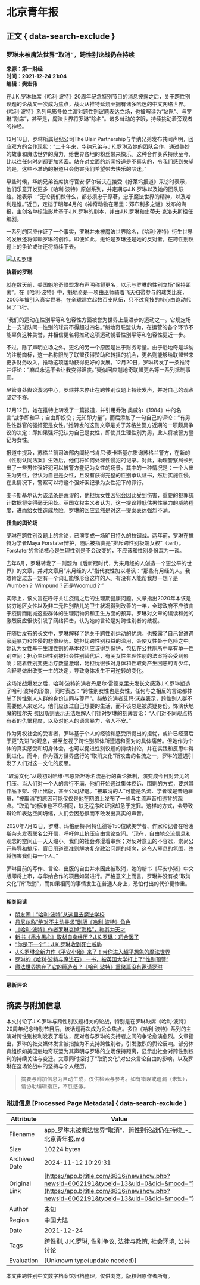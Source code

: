 # 北京青年报

## 正文 { data-search-exclude }


### 罗琳未被魔法世界“取消”，跨性别论战仍在持续

**来源：第一财经**  
**时间：2021-12-24 21:04**  
**编辑：樊宏伟**  

在J.K.罗琳缺席《哈利·波特》20周年纪念特别节目的消息披露之后，关于跨性别议题的论战又一次成为焦点，战火从推特延烧至拥有诸多哈迷的中文网络世界。《哈利·波特》系列电影多位主演对跨性别议题表达立场，也被解读为“站队”、与罗琳“割席”，甚至是，魔法世界将罗琳“除名”。诸多耸动的字眼，持续挑动着旁观者的神经。

12月18日，罗琳所属经纪公司The Blair Partnership与华纳兄弟发布共同声明，回应双方的合作现状：“二十年来，华纳兄弟与J.K.罗琳及她的团队合作，通过美妙的故事和魔法世界的魔力，给世界各地的粉丝带来快乐。这种合作关系持续至今，比以往任何时刻都更加紧密。站在对立面的新闻报道是不真实的，令我们感到失望的是，这些不准确的报道只会伤害我们希望带去快乐的哈迷。”

早些时候，华纳兄弟首席执行官安·萨尔诺夫在接受《好莱坞报道》采访时表示，他们乐意开发更多《哈利·波特》原创系列，并定期与J.K.罗琳以及她的团队联络。她表示：“无论我们做什么，都必须忠于原著，忠于魔法世界的精神，以及哈利是谁。”近日，定档于明年4月的《神奇动物在哪里：邓布利多之谜》发布的海报，主创名单标注影片基于J.K.罗琳的剧本，并由J.K.罗琳和史蒂夫·克洛夫斯担任编剧。

一系列的回应作证了一个事实，罗琳并未被魔法世界除名，《哈利·波特》衍生世界的发展还将仰赖罗琳的创作。即便如此，无论是罗琳还是她的反对者，在跨性别议题上的争论或许还将持续下去。

[![J.K.罗琳](https://img.bjtitle.com/business/upload/image/2021/12/24/1640340835692156.jpg)](https://img.bjtitle.com/business/upload/image/2021/12/24/1640340835692156.jpg)

**执着的罗琳**

就在数天前，美国魁地奇联盟发布声明称将更名，以示与罗琳的性别立场“保持距离”。在《哈利·波特》中，魁地奇是一项由巫师骑着飞天扫帚参与的球类比赛，2005年被引入真实世界，在全球建立起数百支队伍，只不过竞技的核心由跑动代替了飞行。

“我们的运动在性别平等和包容性方面被誉为世界上最进步的运动之一。它规定场上一支球队同一性别的球员不得超过四名。”魁地奇联盟认为，在运营的各个环节不能辜负这种美誉，并相信更名将推动这项运动朝着性别平等和包容性更近一步。

不过，除了声明立场之外，更名的另一个原因是出于财务考量。由于魁地奇是华纳的注册商标，这一名称限制了联盟获得赞助和转播的机会，更名则能够给联盟带来更多财务收入，推动这项运动获得更好的发展。12月20日，罗琳转发了一条推特并评论：“麻瓜永远不会让我变得沮丧。”疑似回应魁地奇联盟更名等一系列抵制事宜。

尽管身处舆论漩涡中心，罗琳并未停止在跨性别议题上持续发声，并对自己的观点坚定不移。

12月12日，她在推特上转发了一篇报道，并引用乔治·奥威尔《1984》中的名言“战争即和平；自由即奴役；无知即力量”，而后添加了一句自己的评论：“有男性性器官的强奸犯是女性。”她转发的这则文章是关于苏格兰警方近期的一项颇具争议的决定：即如果强奸犯认为自己是女性，即使其生理性别为男，此人将被警方登记为女性。

报道中提及，苏格兰前司法部内阁秘书肯尼·麦卡斯基尔质询苏格兰警方，在新的《性别认同法案》生效后，他们将如何处理性侵犯的记录。对此，助理警察局长列出了一些男性强奸犯可以被警方登记为女性的场景。其中的一种情况是：一个人出生为男性，但认为自己是女性，且没有获得完整的性别承认证书，然后实施性侵。在此情况下，警察可以将这个强奸案记录为女性犯下的罪行。

麦卡斯基尔认为该法条是荒谬的，他担忧女性囚犯会因此受到伤害，重要的犯罪统计数据将变得毫无用处。英国女权主义者认为，这一提议将低估男性暴力的威胁程度，进而给女性造成危险。罗琳的回应显然是对这一提案表达强烈不满。

**扭曲的舆论场**

罗琳在跨性别议题上的言论，已演变成一场旷日持久的拉锯战。两年前，罗琳在推特为学者Maya Forstater辩护，随后被指责是“排斥跨性别极端女权”（terf）。Forstater的言论核心是生理性别是不会改变的，不应该和性别身份混为一谈。

去年6月，罗琳转发了一则题为《后新冠时代，为来月经的人创造一个更公平的世界》的文章，并对文章用“来月经的人”指代女性加以嘲讽：“那些有月经的人。我敢肯定过去一定有一个词汇能够形容这样的人。有没有人能帮我想一想？是Wumben？ Wimpund？还是Woomud？”

实际上，该文旨在呼吁关注疫情之后的生理期健康问题。文章指出2020年本该是贫穷地区女性以及非二元性别酷儿的卫生状况得到改善的一年，全球政府不应该由于疫情而削减这些群体的生理期物资和卫生方面的预算。罗琳对文章的误读和她的激烈反应很快引发了网络抨击，认为她的言论是对跨性别者的歧视。

在随后发布的长文中，罗琳解释了她关于跨性别运动的忧虑，也披露了自己曾遭遇家庭暴力和性侵的悲惨经历。她担忧跨性别权益的滥用，会使女性处于危险之中。她认为女性基于生理性别的基本权利应该得到保护，包括在公共厕所中享有单一性别空间；担心生理性别被社会性别替代后，有关女性生理性别的法案将会受到影响；随着性别变更治疗数量激增，她担忧很多对身体和性取向产生困惑的青少年，会轻易做出改变一生的决定，导致身体发生不可逆转的变化。

这场论战爆发之后，哈利·波特饰演者丹尼尔·雷德克里夫发长文感激J.K.罗琳塑造了哈利·波特的形象，同时表态：“跨性别女性也是女性，任何与之相反的言论都抹杀了跨性别人人群的身份认同与尊严”。赫敏饰演者艾玛·沃森表示，跨性别人群不需要他人来定义，他们应该过自己想要的生活，而不该总是被质疑身份。饰演伏地魔的拉尔夫·费因斯则表示无法理解人们针对罗琳的刻薄言论：“人们对不同观点持有者的仇恨程度，以及对他人的语言暴力，令人不安。”

作为男权社会的受害者，罗琳基于个人的经验和感受所提出的担忧，或许已经落后于更“先进”的观念，甚至忽视了跨性别群体所遭遇和面对的具体痛苦。但她作为个体的真实感受和切身体会，也可以促进性别议题的持续讨论，并在实践和反思中得到进化。而今，作为西方世界盛行的“取消文化”所攻击的名流之一，罗琳的遭遇引发了人们对这一文化的反思。

“取消文化”从最初对哈维·韦恩斯坦等名流恶行的舆论抵制，演变成今日对异见的打压。当人们对一个人的言行不满，他们开始通过集体控诉、围剿的方式，要求其作品下架、停止出版，甚至公司辞退。“被取消的人”可能是名流、学者或是普通雇员，“被取消”的原因可能仅仅是他在网络上发布了一些与主流声音相违背的观点。“取消”的标准也不尽相同，缺乏程序和证据却急于定罪。这样的方式，会导致辩论和表达空间坍缩，人们会因恐惧而不敢发出真实的声音。

2020年7月12日，罗琳、玛格丽特·阿特伍德等150位欧美学者、作家和记者在哈泼斯杂志发表联名公开信，呼吁停止挤压自由言论空间。“现在，自由地交流信息和观念的空间正一天天缩小。我们的社会弥漫着审察；对反对意见的不容忍，崇尚公开羞辱和排斥，盲目用道德准则解决复杂政治问题的倾向，这令人窒息的氛围，终将伤害我们每一个人。”

罗琳目前的写作、言论、出版的自由并未因此被取消，她的新书《平安小猪》中文版即将上市，与华纳合作的项目如常进行。严格意义上而言，罗琳并没有被“取消文化”所“取消”，而如果相同的事情发生在普通人身上，恐怕付出的代价更惨重。

---

**相关阅读**  
- [朋友圈｜“哈利·波特”从这里去魔法学校](https://app.bjtitle.com/8816/newshow.php?newsid=6385389&typeid=99&uid=0&did=&mood=')  
- [丹尼尔称“绝对不主动寻求”剧版《哈利·波特》角色](https://app.bjtitle.com/8816/newshow.php?newsid=6372199&typeid=3&uid=0&did=&mood=')  
- [《哈利·波特》作者罗琳哀悼“海格”，称其为天才](https://app.bjtitle.com/8816/newshow.php?newsid=6243332&typeid=3&uid=0&did=&mood=')  
- [新书《墨水黑心》取材自身经历？J.K.罗琳：巧合罢了](https://app.bjtitle.com/8816/newshow.php?newsid=6221416&typeid=4&uid=0&did=&mood=')  
- [“你是下一个”：J.K.罗琳收到死亡威胁](https://app.bjtitle.com/8816/newshow.php?newsid=6211059&typeid=4&uid=0&did=&mood=')  
- [J.K.罗琳全新力作《平安小猪》来了！带你进入超乎想象的魔法世界](https://app.bjtitle.com/8816/newshow.php?newsid=6132768&typeid=3&uid=0&did=&mood=')  
- [罗琳的《哈利·波特与魔法石》 一书，被英国大学打上了“性别预警”](https://app.bjtitle.com/8816/newshow.php?newsid=6086907&typeid=20&uid=0&did=&mood=')  
- [魔法世界抛弃了它的缔造者？《哈利·波特》重聚篇没有邀请罗琳](https://app.bjtitle.com/8816/newshow.php?newsid=6037160&typeid=3&uid=0&did=&mood=')  

--- 

**最新评论**
<!-- tcd_original_link https://app.bjtitle.com/8816/newshow.php?newsid=6062191&typeid=13&uid=0&did=&mood='' -->
## 摘要与附加信息

<!-- tcd_abstract -->
本文讨论了J.K.罗琳与跨性别议题相关的论战，特别是在罗琳缺席《哈利·波特》20周年纪念特别节目后，该话题再次成为公众焦点。多位《哈利·波特》系列的主演对跨性别权利发表了看法，反对者与罗琳的支持者之间的争论愈演愈烈。文章指出，罗琳的社交媒体发言被指控为不支持跨性别者，引发激烈的舆论反响。部分体育组织如美国魁地奇联盟为其声明与罗琳的立场保持距离，显示出社会对跨性别权利的持续关注与变迁。文章同时探讨了“取消文化”对公众言论自由的影响，以及罗琳在这场论战中的坚持与个人经历。
<!-- tcd_abstract_end -->

> 摘要与附加信息为自动生成，仅供检索与参考。如有错误或遗漏（未知），请协助编辑指正，不胜感激。

### 附加信息 [Processed Page Metadata] { data-search-exclude }

| Attribute       | Value                                  |
|-----------------|----------------------------------------|
| Filename        | app_罗琳未被魔法世界“取消”，跨性别论战仍在持续_-_北京青年报.md                             |
| Size            | 10224 bytes                           |
| Archived Date   | 2024-11-12 10:29:31                             |
| Original Link   | [https://app.bjtitle.com/8816/newshow.php?newsid=6062191&typeid=13&uid=0&did=&mood=''](https://app.bjtitle.com/8816/newshow.php?newsid=6062191&typeid=13&uid=0&did=&mood='')                       |
| Author          | 未知                               |
| Region          | 中国大陆                               |
| Date            | 2021-12-24                                 |
| Tags            | 跨性别, J.K.罗琳, 性别争议, 法律与政策, 社会环境, 公共讨论                                 |
| Evaluation            | [Unknown type(update needed)]                                 |
<!-- tcd_table_end -->

本文由跨性别中文数字档案馆归档整理，仅供浏览。版权归原作者所有。
